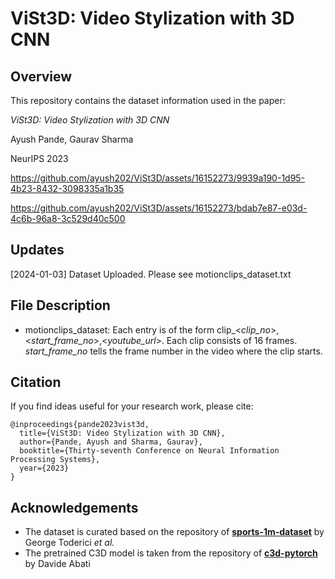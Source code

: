 # ViSt3D: Video Stylization with 3D CNN

## Overview
This repository contains the dataset information used in the paper:

*ViSt3D: Video Stylization with 3D CNN*

Ayush Pande, Gaurav Sharma

NeurIPS 2023

https://github.com/ayush202/ViSt3D/assets/16152273/9939a190-1d95-4b23-8432-3098335a1b35

https://github.com/ayush202/ViSt3D/assets/16152273/bdab7e87-e03d-4c6b-96a8-3c529d40c500

## Updates
[2024-01-03] Dataset Uploaded. Please see motionclips_dataset.txt

## File Description
* motionclips_dataset: Each entry is of the form clip_<*clip_no*>,<*start_frame_no*>,<*youtube_url*>. Each clip consists of 16 frames. *start_frame_no* tells the frame number in the video where the clip starts. 

## Citation
If you find ideas useful for your research work, please cite:

```
@inproceedings{pande2023vist3d,
  title={ViSt3D: Video Stylization with 3D CNN},
  author={Pande, Ayush and Sharma, Gaurav},
  booktitle={Thirty-seventh Conference on Neural Information Processing Systems},
  year={2023}
}
```

## Acknowledgements
* The dataset is curated based on the repository of **[sports-1m-dataset](https://github.com/gtoderici/sports-1m-dataset/tree/master)** by George Toderici *et al.*
* The pretrained C3D model is taken from the repository of **[c3d-pytorch](https://github.com/DavideA/c3d-pytorch/tree/master)** by Davide Abati
